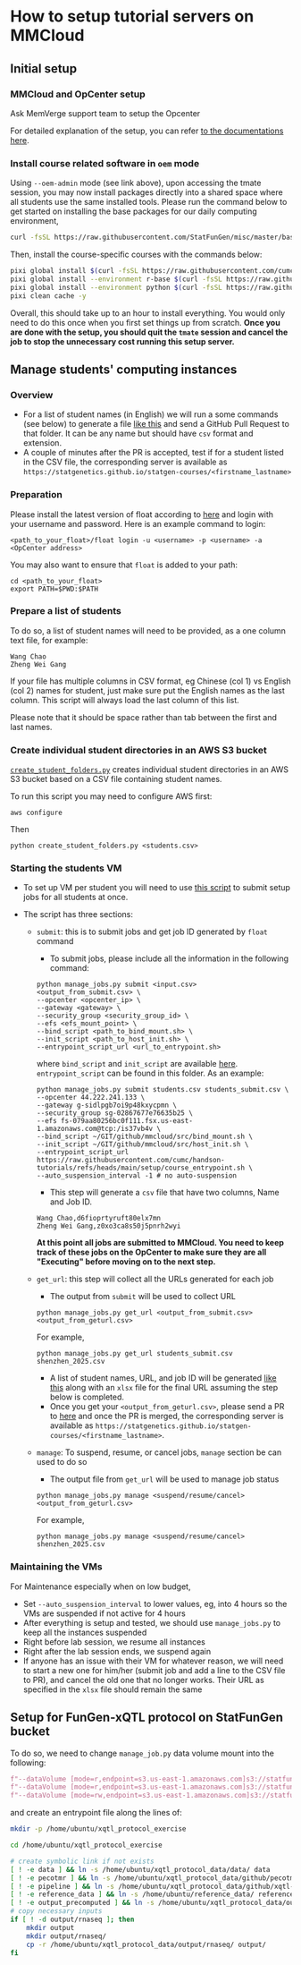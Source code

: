 # How to setup tutorial servers on MMCloud

## Initial setup

### MMCloud and OpCenter setup

Ask MemVerge support team to setup the Opcenter

For detailed explanation of the setup, you can refer [to the documentations here](https://wanggroup.org/productivity_tips/mmcloud-admin-notes#install-oem-packages).

### Install course related software in `oem` mode

Using `--oem-admin` mode (see link above), upon accessing the tmate session, you may now install packages directly into a shared space where all students use the same installed tools. Please run the command below to get started on installing the base packages for our daily computing environment,

``` bash
curl -fsSL https://raw.githubusercontent.com/StatFunGen/misc/master/bash/pixi/pixi-setup.sh | bash
```

Then, install the course-specific courses with the commands below:

```bash
pixi global install $(curl -fsSL https://raw.githubusercontent.com/cumc/handson-tutorials/main/setup/global_packages.txt | tr '\n' ' ') \
pixi global install --environment r-base $(curl -fsSL https://raw.githubusercontent.com/cumc/handson-tutorials/main/setup/r_packages.txt | grep -v "#" | tr '\n' ' ') \
pixi global install --environment python $(curl -fsSL https://raw.githubusercontent.com/cumc/handson-tutorials/main/setup/python_packages.txt | grep -v "#" | tr '\n' ' ') \
pixi clean cache -y
```

Overall, this should take up to an hour to install everything. You would only need to do this once when you first set things up from scratch. **Once you are done with the setup, you should quit the `tmate` session and cancel the job to stop the unnecessary cost running this setup server.**

## Manage students' computing instances

### Overview

- For a list of student names (in English) we will run a some commands (see below) to generate a file [like this](https://github.com/statgenetics/statgen-courses/blob/master/.github/workflows/rockefeller_2024.csv) and send a GitHub Pull Request to that folder. It can be any name but should have `csv` format and extension.
- A couple of minutes after the PR is accepted, test if for a student listed in the CSV file, the corresponding server is available as `https://statgenetics.github.io/statgen-courses/<firstname_lastname>`

### Preparation

Please install the latest version of float according to [here](https://wanggroup.org/productivity_tips/mmcloud-setup.html) and login with your username and password. Here is an example command to login:

```shell
<path_to_your_float>/float login -u <username> -p <username> -a <OpCenter address>
```

You may also want to ensure that `float` is added to your path:
```
cd <path_to_your_float>
export PATH=$PWD:$PATH
```

### Prepare a list of students

To do so, a list of student names will need to be provided, as a one column text file, for example:
  ```
  Wang Chao
  Zheng Wei Gang
  ```
  If your file has multiple columns in CSV format, eg Chinese (col 1) vs English (col 2) names for student, just make sure put the English names as the last column. This script will always load the last column of this list.

  Please note that it should be space rather than tab between the first and last names.


### Create individual student directories in an AWS S3 bucket

[`create_student_folders.py`](https://github.com/cumc/handson-tutorials/blob/main/setup/create_student_folders.py) creates individual student directories in an AWS S3 bucket based on a CSV file containing student names.

To run this script you may need to configure AWS first:
```shell
aws configure
```

Then 
```
python create_student_folders.py <students.csv>
```

### Starting the students VM

- To set up VM per student you will need to use [this script](https://github.com/cumc/handson-tutorials/blob/main/setup/manage_jobs.py) to submit setup jobs for all students at once.

- The script has three sections:
    - `submit`: this is to submit jobs and get job ID generated by `float` command
        - To submit jobs, please include all the information in the following command:
        ```
        python manage_jobs.py submit <input.csv> <output_from_submit.csv> \
        --opcenter <opcenter_ip> \
        --gateway <gateway> \
        --security_group <security_group_id> \
        --efs <efs_mount_point> \
        --bind_script <path_to_bind_mount.sh> \
        --init_script <path_to_host_init.sh> \
        --entrypoint_script_url <url_to_entrypoint.sh>
        ```
        where `bind_script` and `init_script` are available [here](https://github.com/statfungen/mmcloud/tree/main/src). `entrypoint_script` can be found in this folder. As an example:
        ```
        python manage_jobs.py submit students.csv students_submit.csv \
        --opcenter 44.222.241.133 \
        --gateway g-sidlpgb7oi9p48kxycpmn \
        --security_group sg-02867677e76635b25 \
        --efs fs-079aa80256bc0f111.fsx.us-east-1.amazonaws.com@tcp:/is37vb4v \
        --bind_script ~/GIT/github/mmcloud/src/bind_mount.sh \
        --init_script ~/GIT/github/mmcloud/src/host_init.sh \
        --entrypoint_script_url https://raw.githubusercontent.com/cumc/handson-tutorials/refs/heads/main/setup/course_entrypoint.sh \
        --auto_suspension_interval -1 # no auto-suspension
        ```

        - This step will generate a `csv` file that have two columns, Name and Job ID.
        ```
        Wang Chao,d6fioprtyruft80elx7mn
        Zheng Wei Gang,z0xo3ca8s50j5pnrh2wyi
        ```
       **At this point all jobs are submitted to MMCloud. You need to keep track of these jobs on the OpCenter to make sure they are all "Executing" before moving on to the next step.**
    - `get_url`: this step will collect all the URLs generated for each job
        - The output from `submit` will be used to collect URL
        ```
        python manage_jobs.py get_url <output_from_submit.csv> <output_from_geturl.csv>
        ```
        For example,
        ```
        python manage_jobs.py get_url students_submit.csv shenzhen_2025.csv
        ```
        - A list of student names, URL, and job ID will be generated [like this](https://github.com/statgenetics/statgen-courses/blob/master/.github/workflows/shenzhen_2024.csv) along with an `xlsx` file for the final URL assuming the step below is completed.
        - Once you get your `<output_from_geturl.csv>`, please send a PR to [here](https://github.com/statgenetics/statgen-courses/blob/master/.github/workflows/) and once the PR is merged, the corresponding server is available as `https://statgenetics.github.io/statgen-courses/<firstname_lastname>`.
    - `manage`: To suspend, resume, or cancel jobs, `manage` section be can used to do so
        - The output file from `get_url` will be used to manage job status
        ```
        python manage_jobs.py manage <suspend/resume/cancel> <output_from_geturl.csv>
        ```
        For example,
        ```
        python manage_jobs.py manage <suspend/resume/cancel> shenzhen_2025.csv
        ```



### Maintaining the VMs

For Maintenance especially when on low budget,
- Set `--auto_suspension_interval` to lower values, eg, into 4 hours so the VMs are suspended if not active for 4 hours
- After everything is setup and tested, we should use `manage_jobs.py` to keep all the instances suspended
- Right before lab session, we resume all instances
- Right after the lab session ends, we suspend again
- If anyone has an issue with their VM for whatever reason, we will need to start a new one for him/her (submit job and add a line to the CSV file to PR), and cancel the old one that no longer works. Their URL as specified in the `xlsx` file should remain the same

## Setup for FunGen-xQTL protocol on StatFunGen bucket

To do so, we need to change `manage_job.py` data volume mount into the following:

```python
f"--dataVolume [mode=r,endpoint=s3.us-east-1.amazonaws.com]s3://statfungen/ftp_fgc_xqtl/resource/references/:/home/ubuntu/reference_data "
f"--dataVolume [mode=r,endpoint=s3.us-east-1.amazonaws.com]s3://statfungen/ftp_fgc_xqtl/xqtl_protocol_data/:/home/ubuntu/xqtl_protocol_data "
f"--dataVolume [mode=rw,endpoint=s3.us-east-1.amazonaws.com]s3://statfungen/ftp_fgc_xqtl/interactive_sessions/xqtl_protocol_exercise/{name_for_path}/:/home/ubuntu/xqtl_protocol_exercise "                    
```
and create an entrypoint file along the lines of:

```bash
mkdir -p /home/ubuntu/xqtl_protocol_exercise

cd /home/ubuntu/xqtl_protocol_exercise

# create symbolic link if not exists
[ ! -e data ] && ln -s /home/ubuntu/xqtl_protocol_data/data/ data
[ ! -e pecotmr ] && ln -s /home/ubuntu/xqtl_protocol_data/github/pecotmr/ pecotmr
[ ! -e pipeline ] && ln -s /home/ubuntu/xqtl_protocol_data/github/xqtl-protocol/pipeline/ pipeline
[ ! -e reference_data ] && ln -s /home/ubuntu/reference_data/ reference_data
[ ! -e output_precomputed ] && ln -s /home/ubuntu/xqtl_protocol_data/output/ output_precomputed
# copy necessary inputs
if [ ! -d output/rnaseq ]; then
    mkdir output
    mkdir output/rnaseq/
    cp -r /home/ubuntu/xqtl_protocol_data/output/rnaseq/ output/
fi
```
